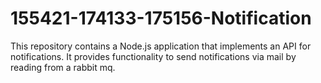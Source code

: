 # 155421-174133-175156-Notification
This repository contains a Node.js application that implements an API for notifications. It provides functionality to send notifications via mail by reading from a rabbit mq.
